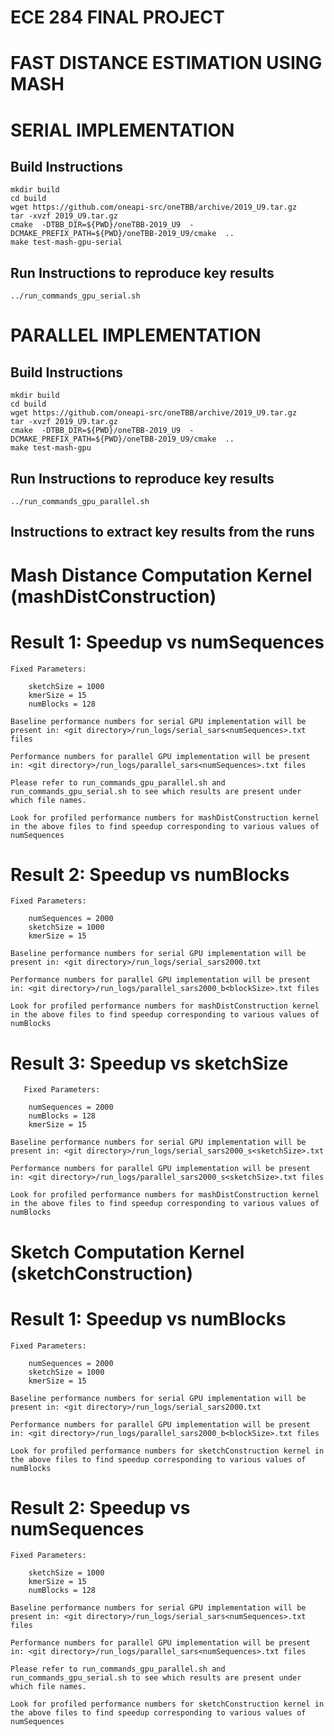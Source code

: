 # ECE 284 FINAL PROJECT
# FAST DISTANCE ESTIMATION USING MASH

# SERIAL IMPLEMENTATION 
## Build Instructions
```
mkdir build
cd build
wget https://github.com/oneapi-src/oneTBB/archive/2019_U9.tar.gz
tar -xvzf 2019_U9.tar.gz
cmake  -DTBB_DIR=${PWD}/oneTBB-2019_U9  -DCMAKE_PREFIX_PATH=${PWD}/oneTBB-2019_U9/cmake  ..
make test-mash-gpu-serial
```

## Run Instructions to reproduce key results
```
../run_commands_gpu_serial.sh
```

# PARALLEL IMPLEMENTATION
## Build Instructions
```
mkdir build
cd build
wget https://github.com/oneapi-src/oneTBB/archive/2019_U9.tar.gz
tar -xvzf 2019_U9.tar.gz
cmake  -DTBB_DIR=${PWD}/oneTBB-2019_U9  -DCMAKE_PREFIX_PATH=${PWD}/oneTBB-2019_U9/cmake  ..
make test-mash-gpu
```

## Run Instructions to reproduce key results
```
../run_commands_gpu_parallel.sh
```

## Instructions to extract key results from the runs

#  Mash Distance Computation Kernel (mashDistConstruction)

   # Result 1: Speedup vs numSequences

    Fixed Parameters:

        sketchSize = 1000
        kmerSize = 15
        numBlocks = 128

    Baseline performance numbers for serial GPU implementation will be present in: <git directory>/run_logs/serial_sars<numSequences>.txt files

    Performance numbers for parallel GPU implementation will be present in: <git directory>/run_logs/parallel_sars<numSequences>.txt files

    Please refer to run_commands_gpu_parallel.sh and run_commands_gpu_serial.sh to see which results are present under which file names.

    Look for profiled performance numbers for mashDistConstruction kernel in the above files to find speedup corresponding to various values of numSequences

   # Result 2: Speedup vs numBlocks

    Fixed Parameters:

        numSequences = 2000
        sketchSize = 1000
        kmerSize = 15

    Baseline performance numbers for serial GPU implementation will be present in: <git directory>/run_logs/serial_sars2000.txt 

    Performance numbers for parallel GPU implementation will be present in: <git directory>/run_logs/parallel_sars2000_b<blockSize>.txt files

    Look for profiled performance numbers for mashDistConstruction kernel in the above files to find speedup corresponding to various values of numBlocks


   # Result 3: Speedup vs sketchSize

       Fixed Parameters:

        numSequences = 2000
        numBlocks = 128
        kmerSize = 15
        
    Baseline performance numbers for serial GPU implementation will be present in: <git directory>/run_logs/serial_sars2000_s<sketchSize>.txt 

    Performance numbers for parallel GPU implementation will be present in: <git directory>/run_logs/parallel_sars2000_s<sketchSize>.txt files

    Look for profiled performance numbers for mashDistConstruction kernel in the above files to find speedup corresponding to various values of numBlocks


# Sketch Computation Kernel (sketchConstruction)

   # Result 1: Speedup vs numBlocks

    Fixed Parameters:

        numSequences = 2000
        sketchSize = 1000
        kmerSize = 15

    Baseline performance numbers for serial GPU implementation will be present in: <git directory>/run_logs/serial_sars2000.txt 

    Performance numbers for parallel GPU implementation will be present in: <git directory>/run_logs/parallel_sars2000_b<blockSize>.txt files

    Look for profiled performance numbers for sketchConstruction kernel in the above files to find speedup corresponding to various values of numBlocks

   # Result 2: Speedup vs numSequences

    Fixed Parameters:

        sketchSize = 1000
        kmerSize = 15
        numBlocks = 128

    Baseline performance numbers for serial GPU implementation will be present in: <git directory>/run_logs/serial_sars<numSequences>.txt files

    Performance numbers for parallel GPU implementation will be present in: <git directory>/run_logs/parallel_sars<numSequences>.txt files

    Please refer to run_commands_gpu_parallel.sh and run_commands_gpu_serial.sh to see which results are present under which file names.

    Look for profiled performance numbers for sketchConstruction kernel in the above files to find speedup corresponding to various values of numSequences